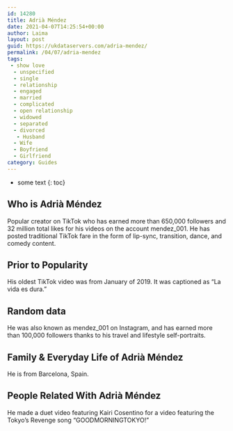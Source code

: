 ```yaml
---
id: 14280
title: Adrià Méndez
date: 2021-04-07T14:25:54+00:00
author: Laima
layout: post
guid: https://ukdataservers.com/adria-mendez/
permalink: /04/07/adria-mendez
tags:
 - show love
  - unspecified
  - single
  - relationship
  - engaged
  - married
  - complicated
  - open relationship
  - widowed
  - separated
  - divorced
   - Husband
  - Wife
  - Boyfriend
  - Girlfriend
category: Guides
---
```


* some text
{: toc}


## Who is Adrià Méndez
                  
                  
                  
Popular creator on TikTok who has earned more than 650,000 followers and 32 million total likes for his videos on the account mendez_001. He has posted traditional TikTok fare in the form of lip-sync, transition, dance, and comedy content.
                  
              
            
              
            
                
                
                
## Prior to Popularity
                  
                  
                  
His oldest TikTok video was from January of 2019. It was captioned as &#8220;La vida es dura.&#8221;
                  
              
            
              
            
                
                
                
## Random data
                  
                  
                  
He was also known as mendez_001 on Instagram, and has earned more than 100,000 followers thanks to his travel and lifestyle self-portraits.
                  
              
            
              
            
                
                
                
## Family & Everyday Life of Adrià Méndez
                  
                  
                  
He is from Barcelona, Spain. 
                  
              
            
              
            
                
                
                
## People Related With Adrià Méndez
                  
                  
                  
He made a duet video featuring Kairi Cosentino for a video featuring the Tokyo&#8217;s Revenge song &#8220;GOODMORNINGTOKYO!&#8221;
                  
              
            
              
            
                
              
            
              
              
            
            
              
            
          
          
          